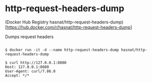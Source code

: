 # http-request-headers-dump

(Docker Hub Registry hasnat/http-request-headers-dump)[https://hub.docker.com/r/hasnat/http-request-headers-dump]

Dumps request headers 

```

$ docker run -it -d --name http-request-headers-dump hasnat/http-request-headers-dump

$ curl http://127.0.0.1:8080
Host: 127.0.0.1:8080
User-Agent: curl/7.86.0
Accept: */*
```
